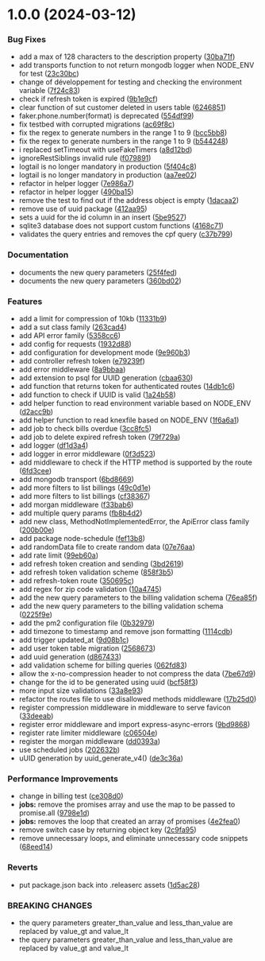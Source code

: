 # 1.0.0 (2024-03-12)


### Bug Fixes

* add a max of 128 characters to the description property ([30ba71f](https://github.com/jonathan-lopes/api-cubosfi/commit/30ba71fcde7fcb38a710e91aa0f88ca96e53283f))
* add transports function to not return mongodb logger when NODE_ENV for test ([23c30bc](https://github.com/jonathan-lopes/api-cubosfi/commit/23c30bcead45042a6f6bea27221c34ef9b3e6c68))
* change of développement for testing and checking the environment variable ([7f24c83](https://github.com/jonathan-lopes/api-cubosfi/commit/7f24c83ce9e0e00ce7da48423bb53f00bb0e4876))
* check if refresh token is expired ([9b1e9cf](https://github.com/jonathan-lopes/api-cubosfi/commit/9b1e9cfce51af7cb9936921ec466b6126e49481b))
* clear function of sut customer deleted in users table ([6246851](https://github.com/jonathan-lopes/api-cubosfi/commit/624685161f3e51966004755c5cd55f59c786e86c))
* faker.phone.number(format) is deprecated ([554df99](https://github.com/jonathan-lopes/api-cubosfi/commit/554df99f12b7ef1e43220a7805e8993d03b6560a))
* fix testbed with corrupted migrations ([ac69f8c](https://github.com/jonathan-lopes/api-cubosfi/commit/ac69f8cbbd7cdbe3c185c34b803e24787491bc47))
* fix the regex to generate numbers in the range 1 to 9 ([bcc5bb8](https://github.com/jonathan-lopes/api-cubosfi/commit/bcc5bb8d8236ab15f3697f968943ec1ada5da075))
* fix the regex to generate numbers in the range 1 to 9 ([b544248](https://github.com/jonathan-lopes/api-cubosfi/commit/b5442489925e921c1ee214b3d0574c7f2f97120b))
* i replaced setTimeout with useFakeTimers ([a8d12bd](https://github.com/jonathan-lopes/api-cubosfi/commit/a8d12bdda1677a12411b3117453d3284cf2d6e57))
* ignoreRestSiblings invalid rule ([f079891](https://github.com/jonathan-lopes/api-cubosfi/commit/f079891f48d034170ec01548fccec59cd7a0722d))
* logtail is no longer mandatory in production ([5f404c8](https://github.com/jonathan-lopes/api-cubosfi/commit/5f404c8e07898f7c3ba85a206cd943c0614cac9e))
* logtail is no longer mandatory in production ([aa7ee02](https://github.com/jonathan-lopes/api-cubosfi/commit/aa7ee0268bb92286fd0e8cdb31b37ea876afd1cc))
* refactor in helper logger ([7e986a7](https://github.com/jonathan-lopes/api-cubosfi/commit/7e986a72674385ab02fd69890fe2c1405bfdfbe1))
* refactor in helper logger ([490ba15](https://github.com/jonathan-lopes/api-cubosfi/commit/490ba153991e0fb57c0389910c7c664508eb12a7))
* remove the test to find out if the address object is empty ([1dacaa2](https://github.com/jonathan-lopes/api-cubosfi/commit/1dacaa24be2fbb141c522ef67ad91900a7635d22))
* remove use of uuid package ([412aa95](https://github.com/jonathan-lopes/api-cubosfi/commit/412aa9567b00843dad21d1b30940f75fe2757fd4))
* sets a uuid for the id column in an insert ([5be9527](https://github.com/jonathan-lopes/api-cubosfi/commit/5be9527da92bda0b3a630d8e85b1c60cf988e8a6))
* sqlite3 database does not support custom functions ([4168c71](https://github.com/jonathan-lopes/api-cubosfi/commit/4168c712f5e82feb6af91dc38743aa69ba0f5207))
* validates the query entries and removes the cpf query ([c37b799](https://github.com/jonathan-lopes/api-cubosfi/commit/c37b799a7551bd3378e18a89676751e7dbf7f6a5))


### Documentation

* documents the new query parameters ([25f4fed](https://github.com/jonathan-lopes/api-cubosfi/commit/25f4fed30787dcd2ae1f9a5c7f1bae4fd4062785))
* documents the new query parameters ([360bd02](https://github.com/jonathan-lopes/api-cubosfi/commit/360bd02bacab9c712ddd9714da8746343ccb91ab))


### Features

* add a limit for compression of 10kb ([11331b9](https://github.com/jonathan-lopes/api-cubosfi/commit/11331b942d718fc1459e561ff99244c0d5c02ff1))
* add a sut class family ([263cad4](https://github.com/jonathan-lopes/api-cubosfi/commit/263cad48ce2a886dd3495f90b70806d903493e77))
* add API error family ([5358cc6](https://github.com/jonathan-lopes/api-cubosfi/commit/5358cc6c1d82c92864fd837b30611e5f12a5d90a))
* add config for requests ([1932d88](https://github.com/jonathan-lopes/api-cubosfi/commit/1932d8837ee30d0e22fa4a2693186056ed7a2fb8))
* add configuration for development mode ([9e960b3](https://github.com/jonathan-lopes/api-cubosfi/commit/9e960b3d3fb50dc84c04c767caa92a6a9f0d4f61))
* add controller refresh token ([e79239f](https://github.com/jonathan-lopes/api-cubosfi/commit/e79239f4925391a98b547c5536a8aba0ef696484))
* add error middleware ([8a9bbaa](https://github.com/jonathan-lopes/api-cubosfi/commit/8a9bbaa85a594ae510e5f48995216b9d097215f0))
* add extension to psql for UUID generation ([cbaa630](https://github.com/jonathan-lopes/api-cubosfi/commit/cbaa630e875025b9000e5c423a01ba8b01eaebbb))
* add function that returns token for authenticated routes ([14db1c6](https://github.com/jonathan-lopes/api-cubosfi/commit/14db1c6eee3405d1d0970510182d23e46214c094))
* add function to check if UUID is valid ([1a24b58](https://github.com/jonathan-lopes/api-cubosfi/commit/1a24b582c3dceb3dc39f251ac777f3825a90c653))
* add helper function to read environment variable based on NODE_ENV ([d2acc9b](https://github.com/jonathan-lopes/api-cubosfi/commit/d2acc9b6b0cc96a6bf5e9f9edc3d41f2e3eab703))
* add helper function to read knexfile based on NODE_ENV ([1f6a6a1](https://github.com/jonathan-lopes/api-cubosfi/commit/1f6a6a1d5f125f8c90f752612ac815d7e8b5506c))
* add job to check bills overdue ([3cc8fc5](https://github.com/jonathan-lopes/api-cubosfi/commit/3cc8fc5549178ce83b672cd96e7ceee887b7e861))
* add job to delete expired refresh token ([79f729a](https://github.com/jonathan-lopes/api-cubosfi/commit/79f729af59d2ef8bac36eca6077c08ee8bc21384))
* add logger ([df1d3a4](https://github.com/jonathan-lopes/api-cubosfi/commit/df1d3a4c5a4454687c8577dacab1ee39eefac111))
* add logger in error middleware ([0f3d523](https://github.com/jonathan-lopes/api-cubosfi/commit/0f3d523c9b9aea1dfbb395ce099f16e8fcffc298))
* add middleware to check if the HTTP method is supported by the route ([6fd3cee](https://github.com/jonathan-lopes/api-cubosfi/commit/6fd3ceea52fec80d5773097b9e1fde22d62ad935))
* add mongodb transport ([6bd8669](https://github.com/jonathan-lopes/api-cubosfi/commit/6bd86694b793627672793b84922cc5cc9b82e0fa))
* add more filters to list billings ([49c0d1e](https://github.com/jonathan-lopes/api-cubosfi/commit/49c0d1ec621b1c7212811c7cdfc04c02d2b028d0))
* add more filters to list billings ([cf38367](https://github.com/jonathan-lopes/api-cubosfi/commit/cf3836740132bf556e5fe18333e414d86cf5432d))
* add morgan middleware ([f33bab6](https://github.com/jonathan-lopes/api-cubosfi/commit/f33bab6afc831035e1833609db5cc5334a33bdf0))
* add multiple query params ([fb8b4d2](https://github.com/jonathan-lopes/api-cubosfi/commit/fb8b4d28cb6d22dc9a81b5b9ccde975586bce85e))
* add new class, MethodNotImplementedError, the ApiError class family ([200b00e](https://github.com/jonathan-lopes/api-cubosfi/commit/200b00eaf6e3fc4433773a7765d61af6d4a5e06e))
* add package node-schedule ([fef13b8](https://github.com/jonathan-lopes/api-cubosfi/commit/fef13b836dc6ed61be00b2323e0fd1a2b4c3630c))
* add randomData file to create random data ([07e76aa](https://github.com/jonathan-lopes/api-cubosfi/commit/07e76aa5f28a7e3ffb6a47d98c9d1005a2fa9892))
* add rate limit ([99eb60a](https://github.com/jonathan-lopes/api-cubosfi/commit/99eb60ae6bf53cebe1dc8a76a1a447a8a38c1f33))
* add refresh token creation and sending ([3bd2619](https://github.com/jonathan-lopes/api-cubosfi/commit/3bd261912032ce785097bddc648e0568ce7acc9d))
* add refresh token validation scheme ([858f3b5](https://github.com/jonathan-lopes/api-cubosfi/commit/858f3b5864dd7cdf041bd2f52f1823f69fdb70bd))
* add refresh-token route ([350695c](https://github.com/jonathan-lopes/api-cubosfi/commit/350695c44049005006f36ed193639d998a00e7a2))
* add regex for zip code validation ([10a4745](https://github.com/jonathan-lopes/api-cubosfi/commit/10a474517ac60ac0aa791849cbd36ee43b890d59))
* add the new query parameters to the billing validation schema ([76ea85f](https://github.com/jonathan-lopes/api-cubosfi/commit/76ea85fcadcdafbccf1b6486f158dc8bcb673a91))
* add the new query parameters to the billing validation schema ([0225f9e](https://github.com/jonathan-lopes/api-cubosfi/commit/0225f9ed1745ea8357121a502dcbb8f58f210cd4))
* add the pm2 configuration file ([0b32979](https://github.com/jonathan-lopes/api-cubosfi/commit/0b32979ee2f53c30e52d1e85f8bb4effcc4a9736))
* add timezone to timestamp and remove json formatting ([1114cdb](https://github.com/jonathan-lopes/api-cubosfi/commit/1114cdb0d74f7115a8602feeb7610949b31762d8))
* add trigger updated_at ([9d08b1c](https://github.com/jonathan-lopes/api-cubosfi/commit/9d08b1c35ad96b6a9970a92cf09a3fed44fa2c98))
* add user token table migration ([2568673](https://github.com/jonathan-lopes/api-cubosfi/commit/2568673824bdd826071f64a9e374fae69df9290e))
* add uuid generation ([d867433](https://github.com/jonathan-lopes/api-cubosfi/commit/d867433d9f7e8355e568c242761bc17d55d87d95))
* add validation scheme for billing queries ([062fd83](https://github.com/jonathan-lopes/api-cubosfi/commit/062fd83aefa774b5c353e908727d1bf8a7557d70))
* allow the x-no-compression header to not compress the data ([7be67d9](https://github.com/jonathan-lopes/api-cubosfi/commit/7be67d97997dcb345fc56433c146c4e4268c2c4b))
* change for the id to be generated using uuid ([bcf58f3](https://github.com/jonathan-lopes/api-cubosfi/commit/bcf58f3ef712cf85aa4fdbb25609590db8a67668))
* more input size validations ([33a8e93](https://github.com/jonathan-lopes/api-cubosfi/commit/33a8e93ece19c998537995df2ff848e694743df4))
* refactor the routes file to use disallowed methods middleware ([17b25d0](https://github.com/jonathan-lopes/api-cubosfi/commit/17b25d0a193c1eeb78f326c8f301b7a1eeab6323))
* register compression middleware in middleware to serve favicon ([33deeab](https://github.com/jonathan-lopes/api-cubosfi/commit/33deeabefa6847eb2143eac0dcc083ae7c75fa1f))
* register error middleware and import express-async-errors ([9bd9868](https://github.com/jonathan-lopes/api-cubosfi/commit/9bd98687c59bd4d4aeb2d8c6c95a24f666d7a1ba))
* register rate limiter middleware ([c06504e](https://github.com/jonathan-lopes/api-cubosfi/commit/c06504e3afa3cd87359566174ae69cda2da6d5dc))
* register the morgan middleware ([dd0393a](https://github.com/jonathan-lopes/api-cubosfi/commit/dd0393a5fd12ae3fc999f43da21a11bd16cf78fc))
* use scheduled jobs ([202632b](https://github.com/jonathan-lopes/api-cubosfi/commit/202632b9ec963a8726e42ad895f37da72d00de72))
* uUID generation by uuid_generate_v4() ([de3c36a](https://github.com/jonathan-lopes/api-cubosfi/commit/de3c36ab45399e73a2e2c93f9730538acfd8ea22))


### Performance Improvements

* change in billing test ([ce308d0](https://github.com/jonathan-lopes/api-cubosfi/commit/ce308d013e8f95af112bf6bbde54f175b0a45f8b))
* **jobs:** remove the promises array and use the map to be passed to promise.all ([9798e1d](https://github.com/jonathan-lopes/api-cubosfi/commit/9798e1d3ed0d879cd59539a623c4482d762cfe3a))
* **jobs:** removes the loop that created an array of promises ([4e2fea0](https://github.com/jonathan-lopes/api-cubosfi/commit/4e2fea0651b01e862780fdbf2be953d761777a5e))
* remove switch case by returning object key ([2c9fa95](https://github.com/jonathan-lopes/api-cubosfi/commit/2c9fa95755f864fff4d446c533c162c9328d17a1))
* remove unnecessary loops, and eliminate unnecessary code snippets ([68eed14](https://github.com/jonathan-lopes/api-cubosfi/commit/68eed1471fa657dc00cd7cadf3dd1607130afc3f))


### Reverts

* put package.json back into .releaserc assets ([1d5ac28](https://github.com/jonathan-lopes/api-cubosfi/commit/1d5ac2835871a718abbd0892f370c28bb9336972))


### BREAKING CHANGES

* the query parameters greater_than_value and less_than_value are replaced by
value_gt and value_lt
* the query parameters greater_than_value and less_than_value are replaced by
value_gt and value_lt
